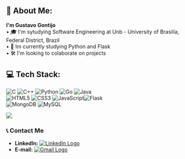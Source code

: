 ## 👊 About Me:
**I'm Gustavo Gontijo**
<br>
• 🎓 I'm sytudying Software Engineering at Unb - University of Brasilia, Federal District, Brazil<br>
• 🌱 Im currently studying Python and Flask<br>
• 🛠 I'm looking to colaborate on projects



## 💻 Tech Stack:
![C](https://img.shields.io/badge/c-%2300599C.svg?style=for-the-badge&logo=c&logoColor=white)  ![C++](https://img.shields.io/badge/c++-%2300599C.svg?style=for-the-badge&logo=c%2B%2B&logoColor=white)  ![Python](https://img.shields.io/badge/python-3670A0?style=for-the-badge&logo=python&logoColor=ffdd54)  ![Go](https://img.shields.io/badge/go-%2300ADD8.svg?style=for-the-badge&logo=go&logoColor=white) ![Java](https://img.shields.io/badge/java-%23ED8B00.svg?style=for-the-badge&logo=openjdk&logoColor=white)<br> ![HTML5](https://img.shields.io/badge/html5-%23E34F26.svg?style=for-the-badge&logo=html5&logoColor=white)  ![CSS3](https://img.shields.io/badge/css3-%231572B6.svg?style=for-the-badge&logo=css3&logoColor=white)  ![JavaScript](https://img.shields.io/badge/javascript-%23323330.svg?style=for-the-badge&logo=javascript&logoColor=%23F7DF1E)![Flask](https://img.shields.io/badge/flask-%23000.svg?style=for-the-badge&logo=flask&logoColor=white)<br> ![MongoDB](https://img.shields.io/badge/MongoDB-%234ea94b.svg?style=for-the-badge&logo=mongodb&logoColor=white) ![MySQL](https://img.shields.io/badge/mysql-4479A1.svg?style=for-the-badge&logo=mysql&logoColor=white)

![](https://github-readme-stats.vercel.app/api?username=Guga301104&theme=dark&hide_border=false&include_all_commits=false&count_private=false)<br/>

### 📞 Contact Me
- **LinkedIn:** [![LinkedIn Logo](https://upload.wikimedia.org/wikipedia/commons/thumb/c/ca/LinkedIn_logo_initials.png/1024px-LinkedIn_logo_initials.png)](https://www.linkedin.com/in/gustavo-gontijo-5a3b91149/)
- **E-mail:** [![Gmail Logo](https://upload.wikimedia.org/wikipedia/commons/thumb/4/4e/Gmail_Icon.png/1024px-Gmail_Icon.png)](mailto:guga301104@gmail.com)
